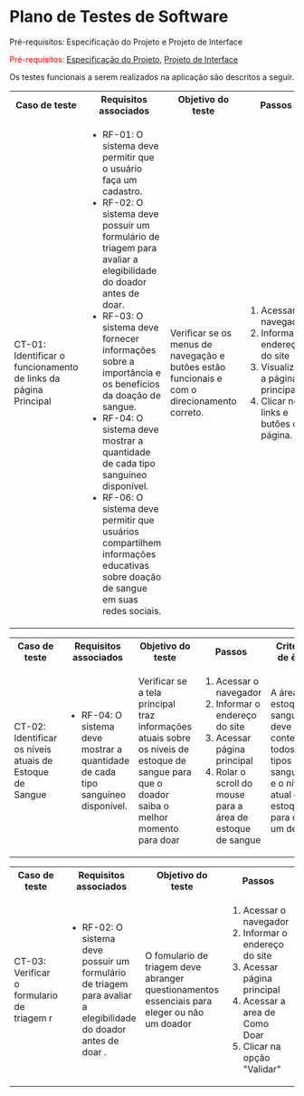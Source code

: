 # Plano de Testes de Software


Pré-requisitos: Especificação do Projeto e Projeto de Interface

<span style="color:red">Pré-requisitos: <a href="https://github.com/ICEI-PUC-Minas-PMV-ADS/Amigo-Sangue-Bom/blob/main/documentos/02-Especifica%C3%A7%C3%A3o%20do%20Projeto.md"> Especificação do Projeto</a></span>, <a href="https://github.com/ICEI-PUC-Minas-PMV-ADS/Amigo-Sangue-Bom/blob/main/documentos/04-Projeto%20de%20Interface.md"> Projeto de Interface</a>



Os testes funcionais a serem realizados na aplicação são descritos a seguir.

<table>
 <tr>
  <th>Caso de teste</th>
  <th>Requisitos associados</th>
  <th>Objetivo do teste</th>
  <th>Passos</th>
  <th>Critérios de êxito</th>
  <th>Responsável</th>
 </tr>
 <tr>
  <td>CT-01: Identificar o funcionamento de links da página Principal</td>
  <td>
   <ul>
    <li>RF-01: O sistema deve permitir que o usuário faça um cadastro.</li>
   <li>RF-02: O sistema deve possuir um formulário de triagem para avaliar a elegibilidade do doador antes de doar.</li>
   <li>RF-03: O sistema deve fornecer informações sobre a importância e os benefícios da doação de sangue.</li>
    <li>RF-04: O sistema deve mostrar a quantidade de cada tipo sanguíneo disponível.</li>
    <li>RF-06: O sistema deve permitir que usuários compartilhem informações educativas sobre doação de sangue em suas redes sociais.</li>
   </ul>
  </td>
  <td>Verificar se os menus de navegação e butões estão funcionais e com o direcionamento correto.</td>
  <td>
   <ol>
    <li>Acessar o navegador</li>
    <li>Informar o endereço do site</li>
    <li>Visualizar a página principal.</li>
    <li>Clicar nos links e butões da página.</li>
   </ol>
   </td>
  <td>Todos os links da página principal devem encaminhar os usuários para as respectivas páginas.</td>
  <td>Brian</td>
 </tr>
</table>


<table>
 <tr>
  <th>Caso de teste</th>
  <th>Requisitos associados</th>
  <th>Objetivo do teste</th>
  <th>Passos</th>
  <th>Critérios de êxito</th>
  <th>Responsável</th>
 </tr>
 <tr>
  <td>CT-02: Identificar os níveis atuais de Estoque de Sangue</td>
  <td>
   <ul>
    <li>RF-04: O sistema deve mostrar a quantidade de cada tipo sanguíneo disponível.</li>
   </ul>
  </td>
  <td>Verificar se a tela principal traz informações atuais sobre os níveis de estoque de sangue para que o doador saiba o melhor momento para doar</td>
  <td>
   <ol>
    <li>Acessar o navegador</li>
    <li>Informar o endereço do site</li>
    <li>Acessar página principal</li>
    <li>Rolar o scroll do mouse para a área de estoque de sangue</li>
   </ol>
   </td>
  <td>A área de estoque de sangue deve conter todos os tipos sanguíneos e o nível atual de estoque para cada um deles.</td>
  <td>Brian</td>
 </tr>
</table>

 
<table>
 <tr>
  <th>Caso de teste</th>
  <th>Requisitos associados</th>
  <th>Objetivo do teste</th>
  <th>Passos</th>
  <th>Critérios de êxito</th>
  <th>Responsável</th>
 </tr>
 <tr>
  <td>CT-03: Verificar o formulario de triagem  r</td>
  <td>
   <ul>
    <li>RF-02: O sistema deve possuir um formulário de triagem para avaliar a elegibilidade do doador antes de doar .</li>
   </ul>
  </td>
  <td> O fomulario de triagem deve abranger questionamentos essenciais para eleger ou não um doador </td>
  <td> 
   <ol>
    <li>Acessar o navegador</li>
    <li>Informar o endereço do site</li>
    <li>Acessar página principal</li>
    <li>Acessar a area de Como Doar</li>
    <li>Clicar na opção "Validar"</li>
   </ol>
   </td>
  <td>Após o preenchimento do formlário ele devera retornar com um resposta se é ou não elegivel.</td>
  <td>Ranan</td>
 </tr>
</table>
